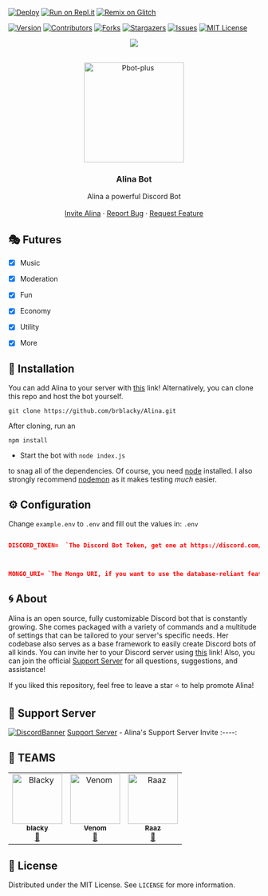 [![Deploy](https://www.herokucdn.com/deploy/button.svg)](https://heroku.com/deploy?template=https://github.com/brblacky/Alina)
[![Run on Repl.it](https://repl.it/badge/github/brblacky/Alina)](https://repl.it/github/brblacky/Alina)
[![Remix on Glitch](https://cdn.glitch.com/2703baf2-b643-4da7-ab91-7ee2a2d00b5b%2Fremix-button.svg)](https://glitch.com/edit/#!/import/github/brblacky/alina)


[![Version][version-shield]](version-url)
[![Contributors][contributors-shield]][contributors-url]
[![Forks][forks-shield]][forks-url]
[![Stargazers][stars-shield]][stars-url]
[![Issues][issues-shield]][issues-url]
[![MIT License][license-shield]][license-url]
<center><img src="https://capsule-render.vercel.app/api?type=waving&color=gradient&height=200&section=header&text=Alina&fontSize=80&fontAlignY=35&animation=twinkling&fontColor=gradient" /></center>


<!-- PROJECT LOGO -->
<br />
<p align="center">
  <a href="https://github.com/brblacky/Alina">
    <img src="https://cdn.discordapp.com/attachments/841728122633715743/865610713971687484/68747470733a2f2f63646e2e646973636f72646170702e636f6d2f6174746163686d656e74732f3830343036353737343633.png" alt="Pbot-plus" width="200" height="200">
  </a>

  <h3 align="center">Alina Bot</h3>

  <p align="center">
    Alina a powerful Discord Bot
    <br />
    <br />
    <a href="https://discord.com/api/oauth2/authorize?client_id=841716414053351486&permissions=8&scope=bot">Invite Alina</a>
    ·
    <a href="https://github.com/brblacky/Alina/issues">Report Bug</a>
    ·
    <a href="https://github.com/brblacky/Alina/issues">Request Feature</a>
  </p>
</p>

## 🎭 Futures

- [x] Music
- [x] Moderation
- [x] Fun
- [x] Economy
- [x] Utility
- [x] More


<!-- INSTALL -->
## 🚀 Installation
 You can add Alina to your server with [this](https://discord.com/api/oauth2/authorize?client_id=841716414053351486&permissions=8&scope=bot) link! Alternatively, you can clone this repo and host the bot yourself.
```
git clone https://github.com/brblacky/Alina.git
```
After cloning, run an
```
npm install
```
* Start the bot with `node index.js`

to snag all of the dependencies. Of course, you need [node](https://nodejs.org/en/) installed. I also strongly recommend [nodemon](https://www.npmjs.com/package/nodemon) as it makes testing *much* easier.
<!-- CONFIGURATION -->

## ⚙️ Configuration

Change `example.env` to `.env` and fill out the values in: `.env` 
```json

DISCORD_TOKEN=  `The Discord Bot Token, get one at https://discord.com/developers/applications`



MONGO_URI= `The Mongo URI, if you want to use the database-reliant features`

```

<!-- ABOUT THE PROJECT -->

## 🌀 About

Alina is an open source, fully customizable Discord bot that is constantly growing. She comes packaged with a variety of commands and a multitude of settings that can be tailored to your server's specific needs. Her codebase also serves as a base framework to easily create Discord bots of all kinds. You can invite her to your Discord server using [this](https://discord.com/api/oauth2/authorize?client_id=841716414053351486&permissions=8&scope=bot) link! Also, you can join the official [Support Server](https://discord.gg/uAVaeCP9VH) for all questions, suggestions, and assistance!

If you liked this repository, feel free to leave a star ⭐ to help promote Alina!

## 💌 Support Server
[![DiscordBanner](https://invidget.switchblade.xyz/uAVaeCP9VH)](https://discord.gg/uAVaeCP9VH)
[Support Server](https://discord.gg/uAVaeCP9VH) - Alina's Support Server Invite
:----:

## 👥 TEAMS ##
<div align="left">
<table>
  <tr>
     <td align="center"><a href="https://discord.com/users/491577179495333903"><img src="https://cdn.discordapp.com/avatars/491577179495333903/a_3f79ff04ec2e9fd68bb0f80401bd817a.gif?size=256&f=.gif?size=512" width="100px;" alt="Blacky"/><br /><sub><b>blacky</b></sub></a><br /><a href="https://discord.com/users/491577179495333903" title="Owner">👑</a></td>
     <td align="center"><a href="https://discord.com/users/767393101241122826"><img src="https://cdn.discordapp.com/avatars/767393101241122826/09703f8931666b4fa31e9027356dd34b.webp?size=512" width="100px;" alt="Venom"/><br /><sub><b>Venom</b></sub></a><br /><a href="https://discord.com/users/767393101241122826" title="Owner">👑</a></td>
     <td align="center"><a href="https://discord.com/users/801478547893387345"><img src="https://cdn.discordapp.com/avatars/801478547893387345/39bf6aa2aec8041865b00ff39e8b5d93.webp?size=1024" width="100px;" alt="Raaz"/><br /><sub><b>Raaz</b></sub></a><br /><a href="https://discord.com/users/801478547893387345" title="Owner">👑</a></td>
    
  </tr>
</table>
</div>

<!-- LICENSE -->

## 🔐 License

Distributed under the MIT License. See `LICENSE` for more information.

[version-shield]: https://img.shields.io/github/package-json/v/brblacky/Alina?style=for-the-badge
[version-url]: https://github.com/brblacky/Alina
[contributors-shield]: https://img.shields.io/github/contributors/brblacky/Alina.svg?style=for-the-badge
[contributors-url]: https://github.com/brblacky/Alina/graphs/contributors
[forks-shield]: https://img.shields.io/github/forks/brblacky/Alina.svg?style=for-the-badge
[forks-url]: https://github.com/brblacky/Alina/network/members
[stars-shield]: https://img.shields.io/github/stars/brblacky/Alina.svg?style=for-the-badge
[stars-url]: https://github.com/brblacky/Alina/stargazers
[issues-shield]: https://img.shields.io/github/issues/brblacky/Alina.svg?style=for-the-badge
[issues-url]: https://github.com/brblacky/Alina/issues
[license-shield]: https://img.shields.io/github/license/brblacky/Alina.svg?style=for-the-badge
[license-url]: https://github.com/brblacky/Alina/blob/master/LICENSE
